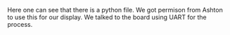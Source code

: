 Here one can see that there is a python file. We got permison from Ashton to use this for our display. We talked to the board using UART for the process. 

